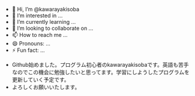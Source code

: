 - 👋 Hi, I’m @kawarayakisoba
- 👀 I’m interested in ...
- 🌱 I’m currently learning ...
- 💞️ I’m looking to collaborate on ...
- 📫 How to reach me ...
- 😄 Pronouns: ...
- ⚡ Fun fact: ...

* Github始めました。プログラム初心者のkawarayakisobaです。英語も苦手なのでこの機会に勉強したいと思ってます。学習にしようしたプログラムを更新していく予定です。
* よろしくお願いいたします。


<!---
kawarayakisoba/kawarayakisoba is a ✨ special ✨ repository because its `README.md` (this file) appears on your GitHub profile.
You can click the Preview link to take a look at your changes.
--->
